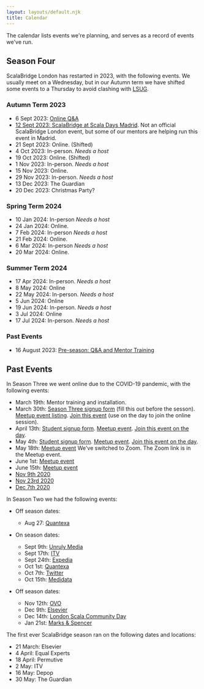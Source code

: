 ```yaml
---
layout: layouts/default.njk
title: Calendar
---
```

The calendar lists events we're planning, and serves as a record of events we've run.

## Season Four

ScalaBridge London has restarted in 2023, with the following events. We usually meet on a Wednesday, but in our Autumn term we have shifted some events to a Thursday to avoid clashing with [LSUG](https://www.meetup.com/london-scala/).


### Autumn Term 2023

- 6 Sept 2023: [Online Q&A](https://www.meetup.com/scalabridge-london/events/295736328/)
- [12 Sept 2023: ScalaBridge at Scala Days Madrid](https://scaladays.org/madrid-2023/scala-bridge). Not an official ScalaBridge London event, but some of our mentors are helping run this event in Madrid.
- 21 Sept 2023: Online. (Shifted)
- 4 Oct 2023: In-person. *Needs a host*
- 19 Oct 2023: Online. (Shifted)
- 1 Nov 2023: In-person. *Needs a host*
- 15 Nov 2023: Online.
- 29 Nov 2023: In-person. *Needs a host*
- 13 Dec 2023: The Guardian
- 20 Dec 2023: Christmas Party?


### Spring Term 2024

- 10 Jan 2024: In-person *Needs a host*
- 24 Jan 2024: Online.
- 7 Feb 2024: In-person *Needs a host*
- 21 Feb 2024: Online.
- 6 Mar 2024: In-person *Needs a host*
- 20 Mar 2024: Online.

### Summer Term 2024

- 17 Apr 2024: In-person. *Needs a host*
- 8 May 2024: Online
- 22 May 2024: In-person. *Needs a host*
- 5 Jun 2024: Online
- 19 Jun 2024: In-person. *Needs a host*
- 3 Jul 2024: Online
- 17 Jul 2024: In-person. *Needs a host*


### Past Events

- 16 August 2023: [Pre-season: Q&A and Mentor Training](https://www.meetup.com/scalabridge-london/events/295321990/)


## Past Events

In Season Three we went online due to the COVID-19 pandemic, with the following events:

- March 19th: Mentor training and installation.
- March 30th: [Season Three signup form][season-3-signup] (fill this out before the sesson). [Meetup event listing][season-3-1-meetup]. [Join this event](https://eu.bbcollab.com/guest/a1d7181e404f40b58b11c37c62af823d) (use on the day to join the online session).
- April 13th: [Student signup form](https://docs.google.com/forms/d/e/1FAIpQLScqlrHSf0rUT333FQR8TDaHdMDYf7dTLqoUHHxQCpFXbhtizw/viewform). [Meetup event](https://www.meetup.com/ScalaBridge-London/events/269927607/). [Join this event on the day](https://eu.bbcollab.com/guest/c9178424a9834ec1a04d80edb3b95356).
- May 4th: [Student signup form](https://docs.google.com/forms/d/e/1FAIpQLSfkI8HRxH75g4aSmzEzS6IhC2dfRNPKjPDNt8hutbGt19RopQ/viewform). [Meetup event](https://www.meetup.com/ScalaBridge-London/events/270274736/). [Join this event on the day](https://eu.bbcollab.com/guest/c9178424a9834ec1a04d80edb3b95356).
- May 18th: [Meetup event](https://www.meetup.com/ScalaBridge-London/events/270646873/) We've switched to Zoom. The Zoom link is in the Meetup event.
- June 1st: [Meetup event](https://www.meetup.com/ScalaBridge-London/events/270646884/) 
- June 15th: [Meetup event](https://www.meetup.com/ScalaBridge-London/events/270646899/) 
- [Nov 9th 2020](https://www.meetup.com/ScalaBridge-London/events/qwsfbsybcpbmb/)
- [Nov 23rd 2020](https://www.meetup.com/ScalaBridge-London/events/qwsfbsybcpbfc/)
- [Dec 7th 2020](https://www.meetup.com/ScalaBridge-London/events/qwsfbsybcqbkb/)

In Season Two we had the following events:

- Off season dates: 
  - Aug 27: [Quantexa](https://www.meetup.com/ScalaBridge-London/events/264124441/)

- On season dates:
  - Sept 9th: [Unruly Media](https://www.meetup.com/ScalaBridge-London/events/264245760/)
  - Sept 17th: [ITV](https://www.meetup.com/ScalaBridge-London/events/264336332/)
  - Sept 24th: [Expedia](https://www.meetup.com/ScalaBridge-London/events/264716127/)
  - Oct 1st: [Quantexa](https://www.meetup.com/ScalaBridge-London/events/264966773/)
  - Oct 7th: [Twitter](https://www.meetup.com/ScalaBridge-London/events/265319801/)
  - Oct 15th: [Medidata](https://www.meetup.com/ScalaBridge-London/events/265471279/)

- Off season dates:
  - Nov 12th: [OVO](https://www.meetup.com/ScalaBridge-London/events/265769705/)
  - Dec 9th: [Elsevier](https://www.meetup.com/ScalaBridge-London/events/266381145/)
  - Dec 14th: [London Scala Community Day](https://www.meetup.com/london-scala/events/266639110/)
  - Jan 21st: [Marks & Spencer](https://www.meetup.com/ScalaBridge-London/events/266409022/)


The first ever ScalaBridge season ran on the following dates and locations:

* 21 March: Elsevier
* 4 April: Equal Experts
* 18 April: Permutive
* 2 May: ITV
* 16 May: Depop
* 30 May: The Guardian

[quantexa]: https://www.quantexa.com/
[season-3-signup]: https://docs.google.com/forms/d/e/1FAIpQLSckueuSBamnwZtYixietp0zsu_jVSIm_-Xe6IJ8xTeX-fKFwg/viewform
[season-3-1-meetup]: https://www.meetup.com/ScalaBridge-London/events/269624052/
